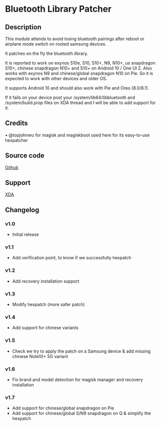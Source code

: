 # Bluetooth Library Patcher

## Description

This module attends to avoid losing bluetooth pairings after reboot or airplane mode switch on rooted samsung devices.

It patches on the fly the bluetooth library.

It is reported to work on exynos S10e, S10, S10+, N9, N10+, us snapdragon S10+, chinese snapdragon N10+ and S10+ on Android 10 / One UI 2. Also works with exynos N9 and chinese/global snapdragon N10 on Pie. So it is expected to work with other devices and older OS.

It supports Android 10 and should also work with Pie and Oreo (8.0/8.1).

If it fails on your device post your /system/lib64/libbluetooth and /system/build.prop files on XDA thread and I will be able to add support for it.

## Credits

• @topjohnwu for magisk and magiskboot used here for its easy-to-use hexpatcher

## Source code

[Github](https://github.com/Magisk-Modules-Repo/BluetoothLibraryPatcher)

## Support

[XDA](https://forum.xda-developers.com/galaxy-note-9/development/zip-libbluetooth-patcher-fix-losing-t4017735)

## Changelog

### v1.0

- Initial release

### v1.1

- Add verification point, to know if we successfully hexpatch

### v1.2

- Add recovery installation support

### v1.3

- Modify hexpatch (more safer patch)

### v1.4

- Add support for chinese variants

### v1.5

- Check we try to apply the patch on a Samsung device & add missing chinese Note10+ 5G variant

### v1.6

- Fix brand and model detection for magisk manager and recovery installation

### v1.7

- Add support for chinese/global snapdragon on Pie
- Add support for chinese/global S/N9 snapdragon on Q & simplify the hexpatch

